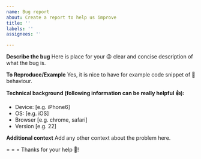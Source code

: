 ```yaml
---
name: Bug report
about: Create a report to help us improve
title: ''
labels: ''
assignees: ''

---
```


**Describe the bug**
Here is place for your 😉 clear and concise description of what the bug is.

**To Reproduce/Example**
Yes, it is nice to have for example code snippet of 🐛 behaviour.

**Technical background (following information can be really helpful 👍):**
 - Device: [e.g. iPhone6]
 - OS: [e.g. iOS]
 - Browser [e.g. chrome, safari]
 - Version [e.g. 22]

**Additional context**
Add any other context about the problem here.

= = =
Thanks for your help 🎉!
